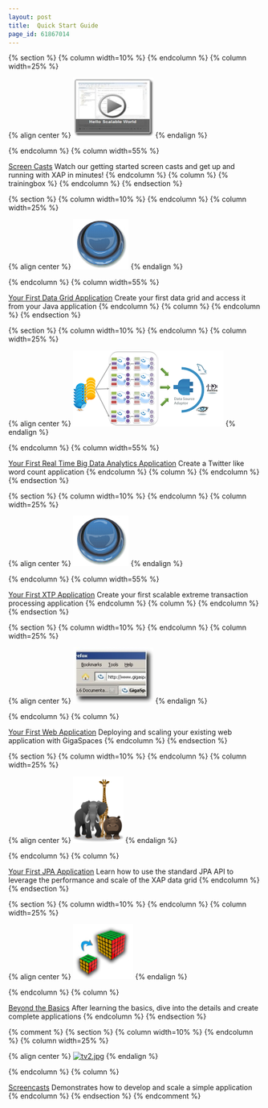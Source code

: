 ```yaml
---
layout: post
title:  Quick Start Guide
page_id: 61867014
---
```


{% section %}
{% column width=10% %}
{% endcolumn %}
{% column width=25% %}

{% align center %}
[![screencasts-single.jpg](/attachment_files/screencasts-single.jpg)](./screen-casts.html)
{% endalign %}

{% endcolumn %}
{% column width=55% %}

[Screen Casts](./screen-casts.html)
Watch our getting started screen casts and get up and running with XAP in minutes!
{% endcolumn %}
{% column %}
{% trainingbox %}
{% endcolumn %}
{% endsection %}

{% section %}
{% column width=10% %}
{% endcolumn %}
{% column width=25% %}

{% align center %}
[![button2.jpg](/attachment_files/button2.jpg)](./your-first-data-grid-application.html)
{% endalign %}

{% endcolumn %}
{% column width=55% %}

[Your First Data Grid Application](./your-first-data-grid-application.html)
Create your first data grid and access it from your Java application
{% endcolumn %}
{% column %}
{% endcolumn %}
{% endsection %}

{% section %}
{% column width=10% %}
{% endcolumn %}
{% column width=25% %}

{% align center %}
[![rt_arch.png](/attachment_files/rt_arch.png)](./your-first-real-time-big-data-analytics-application.html)
{% endalign %}

{% endcolumn %}
{% column width=55% %}

[Your First Real Time Big Data Analytics Application](./your-first-real-time-big-data-analytics-application.html)
Create a Twitter like word count application
{% endcolumn %}
{% column %}
{% endcolumn %}
{% endsection %}

{% section %}
{% column width=10% %}
{% endcolumn %}
{% column width=25% %}

{% align center %}
[![button2.jpg](/attachment_files/button2.jpg)](./your-first-xtp-application.html)
{% endalign %}

{% endcolumn %}
{% column width=55% %}

[Your First XTP Application](./your-first-xtp-application.html)
Create your first scalable extreme transaction processing application
{% endcolumn %}
{% column %}
{% endcolumn %}
{% endsection %}

{% section %}
{% column width=10% %}
{% endcolumn %}
{% column width=25% %}

{% align center %}
[![web-icon.jpg](/attachment_files/web-icon.jpg)](./your-first-web-application.html)
{% endalign %}

{% endcolumn %}
{% column %}

[Your First Web Application](./your-first-web-application.html)
Deploying and scaling your existing web application with GigaSpaces
{% endcolumn %}
{% endsection %}

{% section %}
{% column width=10% %}
{% endcolumn %}
{% column width=25% %}

{% align center %}
[![Your First JPA Application](/attachment_files/animals.png)](./your-first-jpa-application.html)
{% endalign %}

{% endcolumn %}
{% column %}

[Your First JPA Application](./your-first-jpa-application.html)
Learn how to use the standard JPA API to leverage the performance and scale of the XAP data grid
{% endcolumn %}
{% endsection %}

{% section %}
{% column width=10% %}
{% endcolumn %}
{% column width=25% %}

{% align center %}
[![scale2.jpg](/attachment_files/scale2.jpg)](./beyond-the-basics.html)
{% endalign %}

{% endcolumn %}
{% column %}

[Beyond the Basics](./beyond-the-basics.html)
After learning the basics, dive into the details and create complete applications
{% endcolumn %}
{% endsection %}

{% comment %}
{% section %}
{% column width=10% %}
{% endcolumn %}
{% column width=25% %}

{% align center %}
[![tv2.jpg](/attachment_files/tv2.jpg)](./screen-casts.html)
{% endalign %}

{% endcolumn %}
{% column %}

[Screencasts](./screen-casts.html)
Demonstrates how to develop and scale a simple application
{% endcolumn %}
{% endsection %}
{% endcomment %}
